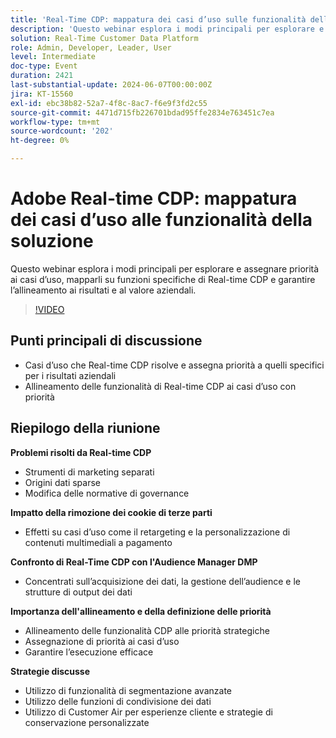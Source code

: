 ```yaml
---
title: 'Real-Time CDP: mappatura dei casi d’uso sulle funzionalità della soluzione'
description: 'Questo webinar esplora i modi principali per esplorare e assegnare priorità ai casi d’uso, mapparli su funzioni RTCDP specifiche e garantire l’allineamento ai risultati e al valore aziendali. Punti principali di discussione: casi d’uso risolti da RT-CDP per i casi d’uso con priorità e assegnazione di priorità a quelli specifici ai risultati aziendali​Allineamento delle funzionalità RT-CDP ai casi d’uso con priorità'
solution: Real-Time Customer Data Platform
role: Admin, Developer, Leader, User
level: Intermediate
doc-type: Event
duration: 2421
last-substantial-update: 2024-06-07T00:00:00Z
jira: KT-15560
exl-id: ebc38b82-52a7-4f8c-8ac7-f6e9f3fd2c55
source-git-commit: 4471d715fb226701bdad95ffe2834e763451c7ea
workflow-type: tm+mt
source-wordcount: '202'
ht-degree: 0%

---
```


# Adobe Real-time CDP: mappatura dei casi d’uso alle funzionalità della soluzione

Questo webinar esplora i modi principali per esplorare e assegnare priorità ai casi d’uso, mapparli su funzioni specifiche di Real-time CDP e garantire l’allineamento ai risultati e al valore aziendali.

>[!VIDEO](https://video.tv.adobe.com/v/3429290/?learn=on)

## Punti principali di discussione

* Casi d’uso che Real-time CDP risolve e assegna priorità a quelli specifici per i risultati aziendali
* Allineamento delle funzionalità di Real-time CDP ai casi d’uso con priorità

## Riepilogo della riunione

**Problemi risolti da Real-time CDP**

* Strumenti di marketing separati
* Origini dati sparse
* Modifica delle normative di governance

**Impatto della rimozione dei cookie di terze parti**

* Effetti su casi d’uso come il retargeting e la personalizzazione di contenuti multimediali a pagamento

**Confronto di Real-Time CDP con l&#39;Audience Manager DMP**

* Concentrati sull’acquisizione dei dati, la gestione dell’audience e le strutture di output dei dati

**Importanza dell&#39;allineamento e della definizione delle priorità**

* Allineamento delle funzionalità CDP alle priorità strategiche
* Assegnazione di priorità ai casi d’uso
* Garantire l’esecuzione efficace

**Strategie discusse**

* Utilizzo di funzionalità di segmentazione avanzate
* Utilizzo delle funzioni di condivisione dei dati
* Utilizzo di Customer Air per esperienze cliente e strategie di conservazione personalizzate
